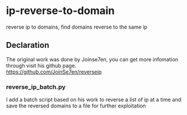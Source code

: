 # ip-reverse-to-domain
reverse ip to domains, find domains reverse to the same ip

## Declaration
The original work was done by Joinse7en, you can get more infomation through visit his github page. </br>
https://github.com/JoinSe7en/reverseip  

### reverse_ip_batch.py
I add a batch script based on his work to reverse a list of ip at a time and save the reversed domains to a file for further exploitation

